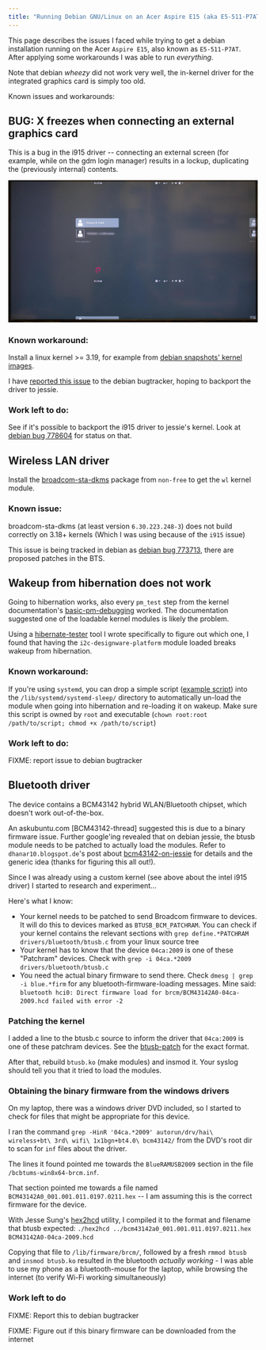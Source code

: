 ```yaml
---
title: "Running Debian GNU/Linux on an Acer Aspire E15 (aka E5-511-P7AT)"
---
```


This page describes the issues I faced while trying to get a debian
installation running on the Acer `Aspire E15`, also known as
`E5-511-P7AT`. After applying some workarounds I was able to run
*everything*.

Note that debian *wheezy* did not work very well, the in-kernel driver
for the integrated graphics card is simply too old.

Known issues and workarounds:

## BUG: X freezes when connecting an external graphics card

This is a bug in the i915 driver -- connecting an external screen
(for example, while on the gdm login manager)
results in a lockup, duplicating the (previously internal) contents.

![screen locking up example](/assets/images/acer-screen-lockup.jpg)

### Known workaround:
Install a linux kernel >= 3.19, for example from
[debian snapshots' kernel images][snapshotlinux].

I have [reported this issue][deb778604] to the debian bugtracker,
hoping to backport the driver to jessie.

### Work left to do:

See if it's possible to backport the i915 driver to jessie's kernel.
Look at [debian bug 778604][deb778604] for status on that.

[snapshotlinux]: http://snapshot.debian.org/package/linux/
[deb778604]: https://bugs.debian.org/cgi-bin/bugreport.cgi?bug=778604

## Wireless LAN driver

Install the [broadcom-sta-dkms] package from `non-free` to get the `wl`
kernel module.

### Known issue:
broadcom-sta-dkms (at least version `6.30.223.248-3`) does not build
correctly on 3.18+ kernels (Which I was using because of the `i915`
issue)

This issue is being tracked in debian as [debian bug 773713][deb773713],
there are proposed patches in the BTS.

[broadcom-sta-dkms]: https://packages.debian.org/jessie/broadcom-sta-dkms
[deb773713]: https://bugs.debian.org/cgi-bin/bugreport.cgi?bug=773713

## Wakeup from hibernation does not work

Going to hibernation works, also every `pm_test` step from the
kernel documentation's [basic-pm-debugging] worked.
The documentation suggested one of the
loadable kernel modules is likely the problem.

Using a [hibernate-tester] tool I wrote specifically to figure out which one,
I found that having the `i2c-designware-platform` module loaded breaks wakeup
from hibernation.

### Known workaround:

If you're using `systemd`, you can drop a simple script ([example script]) into the
`/lib/systemd/systemd-sleep/` directory to automatically un-load the module when
going into hibernation and re-loading it on wakeup. Make sure this script
is owned by `root` and executable
(`chown root:root /path/to/script; chmod +x /path/to/script`)

### Work left to do:

FIXME: report issue to debian bugtracker

[basic-pm-debugging]: https://www.kernel.org/doc/Documentation/power/basic-pm-debugging.txt
[hibernate-tester]: https://github.com/dannyedel/hibernate-tester
[example script]: /assets/downloads/remove-faulty-module

## Bluetooth driver

The device contains a BCM43142 hybrid WLAN/Bluetooth chipset, which doesn't work
out-of-the-box.

An askubuntu.com [BCM43142-thread] suggested this is due to a binary firmware
issue.
Further google'ing revealed that on debian jessie, the btusb module
needs to be patched to actually load the modules. Refer to
`dhanar10.blogspot.de`'s post about [bcm43142-on-jessie] for details
and the generic idea (thanks for figuring this all out!).

Since I was already using a custom kernel (see above about the intel
i915 driver) I started to research and experiment...

Here's what I know:

* Your kernel needs to be patched to send Broadcom firmware to devices.
It will do this to devices marked as `BTUSB_BCM_PATCHRAM`.
You can check if your kernel contains the relevant sections with
`grep define.*PATCHRAM drivers/bluetooth/btusb.c` from your linux source tree
* Your kernel has to know that the device `04ca:2009` is one of these "Patchram"
devices. Check with
`grep -i 04ca.*2009 drivers/bluetooth/btusb.c`
* You need the actual binary firmware to send there. Check `dmesg | grep -i blue.*firm`
for any bluetooth-firmware-loading messages.
Mine said:
  `bluetooth hci0: Direct firmware load for brcm/BCM43142A0-04ca-2009.hcd failed with error -2`

### Patching the kernel
I added a line to the btusb.c source to inform the driver
that `04ca:2009` is one of these patchram devices.
See the [btusb-patch] for the exact format.

After that, rebuild `btusb.ko` (make modules) and insmod it.
Your syslog should tell you that it tried to load the modules.

### Obtaining the binary firmware from the windows drivers
On my laptop, there was a windows driver DVD included, so I started to check
for files that might be appropriate for this device.

I ran the command
`grep -HinR '04ca.*2009' autorun/drv/hai\ wireless+bt\ 3rd\ wifi\ 1x1bgn+bt4.0\ bcm43142/`
from the DVD's root dir to scan for `inf` files about the driver.

The lines it found pointed me towards the `BlueRAMUSB2009` section
in the file `/bcbtums-win8x64-brcm.inf`.

That section pointed me towards a file named
`BCM43142A0_001.001.011.0197.0211.hex` --
I am assuming this is the correct firmware for the device.

With Jesse Sung's [hex2hcd] utility, I compiled it to the format
and filename that btusb expected:
`./hex2hcd ../bcm43142a0_001.001.011.0197.0211.hex BCM43142A0-04ca-2009.hcd`

Copying that file to `/lib/firmware/brcm/`, followed by a fresh
`rmmod btusb` and `insmod btusb.ko` resulted in the bluetooth
*actually working* - I was able to use my phone as a bluetooth-mouse
for the laptop, while browsing the internet (to verify Wi-Fi working
simultaneously)

### Work left to do

FIXME: Report this to debian bugtracker

FIXME: Figure out if this binary firmware can be downloaded
from the internet

[btusb-patch]: /assets/downloads/bcm43142a0.patch
[hex2hcd]: https://github.com/jessesung/hex2hcd
[BCM34142-thread]: http://askubuntu.com/questions/533043/bluetooth-not-working-on-ubuntu-14-04-with-dell-inspiron-15-3521
[bcm43142-on-jessie]: http://dhanar10.blogspot.de/2014/05/bcm43142-bluetooth-getting-it-to-work.html
